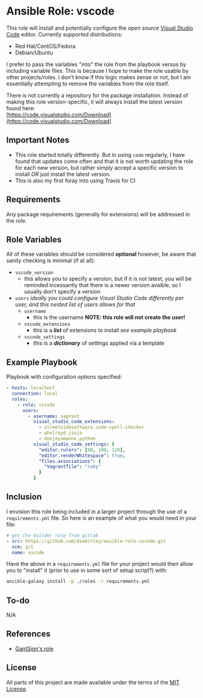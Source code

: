 Ansible Role: vscode
====================

This role will install and potentially configure the *open source* [Visual
Studio Code](https://code.visualstudio.com/) editor.  Currently supported
distributions:

* Red Hat/CentOS/Fedora
* Debian/Ubuntu

I prefer to pass the variables "into" the role from the playbook versus by
including variable files.  This is because I hope to make the role usable by
other projects/roles.  I don't know if this logic makes sense or not, but I am
essentially attempting to remove the variables from the role itself.

There is not currently a repository for the package installation. Instead of
making this role version-specific, it will always install the latest version
found here:  
[https://code.visualstudio.com/Download](https://code.visualstudio.com/Download)

Important Notes
---------------

* This role started totally differently.  But in using `code` regularly, I have
  found that updates come often and that it is not worth updating the role for
  each new version, but rather simply accept a specific version to install *OR*
  just install the latest version.  
* This is also my first foray into using Travis for CI

Requirements
------------

Any package requirements (generally for extensions) will be addressed in the
role.

Role Variables
--------------

All of these variables should be considered **optional** however, be aware that
sanity checking is minimal (if at all):

* `vscode_version`
  * this allows you to specify a version, but if it is not latest, you will be
    reminded incessantly that there is a newer version avaible, so I usually
    don't specify a version
* `users` *ideally you could configure Visual Studio Code differently per user,
  and this nested list of users allows for that*
  * `username`
    * this is the username **NOTE: this role will not create the user!**
  * `vscode_extensions`
    * this is a ***list*** of extensions to install *see example playbook*
  * `vscode_settings`
    * this is a ***dictionary*** of settings applied via a template

Example Playbook
----------------

Playbook with configuration options specified:

```yaml
- hosts: localhost
  connection: local
  roles:
    - role: vscode
      users:
        - username: vagrant
          visual_studio_code_extensions:
            - streetsidesoftware.code-spell-checker
            - wholroyd.jinja
            - donjayamanne.python
          visual_studio_code_settings: {
            "editor.rulers": [80, 100, 120],
            "editor.renderWhitespace": true,
            "files.associations": {
              "Vagrantfile": "ruby"
            }
          }
```

Inclusion
---------

I envision this role being included in a larger project through the use of a
`requirements.yml` file.  So here is an example of what you would need in your
file:

```yaml
# get the builder role from gitlab
- src: https://github.com/dswhitley/ansible-role-vscode.git
  scm: git
  name: vscode
```

Have the above in a `requirements.yml` file for your project would then allow
you to "install" it (prior to use in some sort of setup script?) with:

```bash
ansible-galaxy install -p ./roles -r requirements.yml
```

To-do
-----

N/A

References
----------

* [GantSign's role](https://github.com/gantsign/ansible-role-visual-studio-code)

License
-------

All parts of this project are made available under the terms of the [MIT
License](LICENSE).